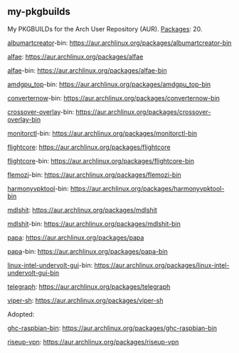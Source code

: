 ## my-pkgbuilds
My PKGBUILDs for the Arch User Repository (AUR). [Packages](https://aur.archlinux.org/packages?K=begin-theadventu&SeB=m): 20.

[albumartcreator](https://github.com/0neGal/albumArtCreator)-bin: https://aur.archlinux.org/packages/albumartcreator-bin

[alfae](https://github.com/suchmememanyskill/Alfae): https://aur.archlinux.org/packages/alfae

[alfae](https://github.com/suchmememanyskill/Alfae)-bin: https://aur.archlinux.org/packages/alfae-bin

[amdgpu_top](https://github.com/Umio-Yasuno/amdgpu_top)-bin: https://aur.archlinux.org/packages/amdgpu_top-bin

[converternow](https://github.com/ferraridamiano/ConverterNOW)-bin: https://aur.archlinux.org/packages/converternow-bin

[crossover-overlay](https://github.com/lacymorrow/crossover)-bin: https://aur.archlinux.org/packages/crossover-overlay-bin

[monitorctl](https://github.com/5iddy/monitorctl)-bin: https://aur.archlinux.org/packages/monitorctl-bin

[flightcore](https://github.com/R2NorthstarTools/FlightCore): https://aur.archlinux.org/packages/flightcore

[flightcore](https://github.com/R2NorthstarTools/FlightCore)-bin: https://aur.archlinux.org/packages/flightcore-bin

[flemozi](https://github.com/KRTirtho/flemozi)-bin: https://aur.archlinux.org/packages/flemozi-bin

[harmonyvpktool](https://github.com/harmonytf/HarmonyVPKTool)-bin: https://aur.archlinux.org/packages/harmonyvpktool-bin

[mdlshit](https://github.com/headassbtw/mdlshit): https://aur.archlinux.org/packages/mdlshit

[mdlshit](https://github.com/headassbtw/mdlshit)-bin: https://aur.archlinux.org/packages/mdlshit-bin

[papa](https://github.com/AnActualEmerald/papa): https://aur.archlinux.org/packages/papa

[papa](https://github.com/AnActualEmerald/papa)-bin: https://aur.archlinux.org/packages/papa-bin

[linux-intel-undervolt-gui](https://github.com/lukechadwick/linux-intel-undervolt-gui)-bin: https://aur.archlinux.org/packages/linux-intel-undervolt-gui-bin

[telegraph](https://github.com/fkinoshita/Telegraph): https://aur.archlinux.org/packages/telegraph

[viper-sh](https://github.com/0neGal/viper-sh): https://aur.archlinux.org/packages/viper-sh

Adopted:

[ghc-raspbian-bin](https://archive.raspbian.org/raspbian/pool/main/g/ghc): https://aur.archlinux.org/packages/ghc-raspbian-bin

[riseup-vpn](https://github.com/leapcode/bitmask-vpn): https://aur.archlinux.org/packages/riseup-vpn

